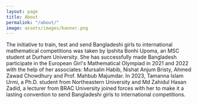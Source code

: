 ```yaml
---
layout: page
title: About
permalink: "/about/"
image: assets/images/banner.png
---
```


The initiative to train, test and send Bangladeshi girls to international mathematical competitions was taken by Ipshita Bonhi Upoma, an MSC student at Durham University. She has successfully made Bangladesh participate in the European Girl's Mathematical Olympiad in 2021 and 2022 with the help of her associates: Mursalin Habib, Nishat Anjum Bristy, Ahmed Zawad Chowdhury and Prof. Mahbub Majumdar. In 2023, Tamanna Islam Urmi, a Ph.D. student from Northeastern University and Md Zahidul Hasan Zadid, a lecturer from BRAC University joined forces with her to make it a lasting convention to send Bangladeshi girls to international competitions.
